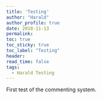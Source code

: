 ```yaml
---
title: 'Testing'
author: "Harald"
author_profile: true
date: 2018-11-13
permalink: 
toc: true
toc_sticky: true
toc_label: "Testing"
header:
read_time: false
tags:
  - Harald Testing
---
```


First test of the commenting system. 


<script type="text/javascript"> DiscourseEmbed = { discourseUrl: 'https://discourse.up-rs-esp-3.geo.uni-potsdam.de/', discourseEmbedUrl: 'https://up-rs-esp.github.io/Testing/' };
(function() { var d = document.createElement('script'); d.type = 'text/javascript'; d.async = true; d.src = DiscourseEmbed.discourseUrl + 'javascripts/embed.js'; (document.getElementsByTagName('head')[0] || document.getElementsByTagName('body')[0]).appendChild(d); })(); </script>












